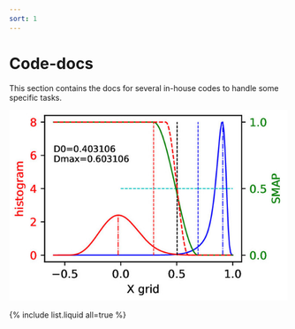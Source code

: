 ```yaml
---
sort: 1
---
```


# Code-docs

This section contains the docs for several in-house codes to handle some specific tasks.

![my_piture](./doc1_Thang_Tools/figure/CUBICswitching.jpg)


{% include list.liquid all=true %}
